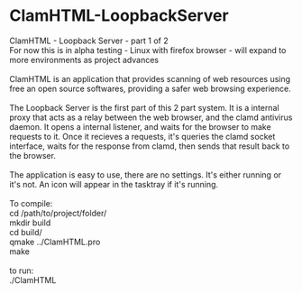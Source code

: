 # ClamHTML-LoopbackServer
ClamHTML - Loopback Server - part 1 of 2
<br />
For now this is in alpha testing - Linux with firefox browser - will expand to more environments as project advances<br />
<br />
ClamHTML is an application that provides scanning of web resources using free an open source softwares, providing a safer web browsing experience.<br />
<br />
The Loopback Server is the first part of this 2 part system. It is a internal proxy that acts as a relay between the web browser, and the clamd antivirus daemon. It opens a internal listener, and waits for the browser to make requests to it. Once it recieves a requests, it's queries the clamd socket interface, waits for the response from clamd, then sends that result back to the browser.<br />
<br />
The application is easy to use, there are no settings. It's either running or it's not. An icon will appear in the tasktray if it's running.<br />
<br />
To compile:<br />
cd /path/to/project/folder/<br />
mkdir build<br />
cd build/<br />
qmake ../ClamHTML.pro<br />
make<br />
<br />
to run:<br />
./ClamHTML<br />
